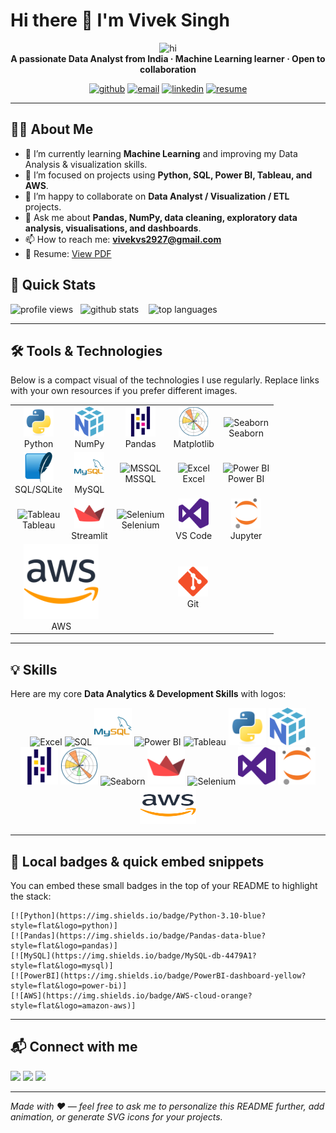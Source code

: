 <!---
  Advanced GitHub Profile README for Vivek Singh
  - Includes skills icons, GitHub stats, and contact info
  - Replace placeholders (email, resume link) as needed
-->

# Hi there 👋 I'm Vivek Singh

<p align="center">
  <img src="https://raw.githubusercontent.com/abhisheknaiidu/abhisheknaiidu/master/assets/Hi.gif" alt="hi" width="120" />
  <br/>
  <strong>A passionate Data Analyst from India · Machine Learning learner · Open to collaboration</strong>
</p>

<p align="center">
  <a href="https://github.com/viveksingh052"><img src="https://img.shields.io/badge/GitHub-viveksingh052-181717?style=for-the-badge&logo=github" alt="github"/></a>
  <a href="mailto:vivekvs2927@gmail.com"><img src="https://img.shields.io/badge/Email-vivekvs2927@gmail.com-red?style=for-the-badge&logo=gmail" alt="email"/></a>
  <a href="https://www.linkedin.com/in/vivek-singh"><img src="https://img.shields.io/badge/LinkedIn-Vivek_Singh-0A66C2?style=for-the-badge&logo=linkedin" alt="linkedin"/></a>
  <a href="https://drive.google.com/file/d/1hfJhPqGNYIsk3EeEwcuDK7DsgoLA36Mo/view?usp=drive_link"><img src="https://img.shields.io/badge/Resume-PDF-0f172a?style=for-the-badge&logo=adobe" alt="resume"/></a>
</p>

---

## 👨‍💻 About Me

* 🔭 I’m currently learning **Machine Learning** and improving my Data Analysis & visualization skills.
* 🌱 I’m focused on projects using **Python, SQL, Power BI, Tableau, and AWS**.
* 👯 I’m happy to collaborate on **Data Analyst / Visualization / ETL** projects.
* 💬 Ask me about **Pandas, NumPy, data cleaning, exploratory data analysis, visualisations, and dashboards**.
* 📫 How to reach me: **[vivekvs2927@gmail.com](mailto:vivekvs2927@gmail.com)**
* 📄 Resume: [View PDF](https://drive.google.com/file/d/1hfJhPqGNYIsk3EeEwcuDK7DsgoLA36Mo/view?usp=drive_link)

## 🔭 Quick Stats

<p align="left">
  <img align="left" src="https://komarev.com/ghpvc/?username=viveksingh052&label=Profile%20views&color=0e75b6&style=flat" alt="profile views" />
  &nbsp;&nbsp;
  <img src="https://github-readme-stats.vercel.app/api?username=viveksingh052&show_icons=true&theme=radical" alt="github stats" />
  &nbsp;&nbsp;
  <img src="https://github-readme-stats.vercel.app/api/top-langs/?username=viveksingh052&layout=compact&theme=radical" alt="top languages" />
</p>

---

## 🛠️ Tools & Technologies

Below is a compact visual of the technologies I use regularly. Replace links with your own resources if you prefer different images.

<table>
  <tr align="center">
    <td><img src="https://raw.githubusercontent.com/devicons/devicon/master/icons/python/python-original.svg" alt="Python" width="48"/><br/>Python</td>
    <td><img src="https://raw.githubusercontent.com/devicons/devicon/master/icons/numpy/numpy-original.svg" alt="NumPy" width="48"/><br/>NumPy</td>
    <td><img src="https://raw.githubusercontent.com/devicons/devicon/master/icons/pandas/pandas-original.svg" alt="Pandas" width="48"/><br/>Pandas</td>
    <td><img src="https://raw.githubusercontent.com/devicons/devicon/master/icons/matplotlib/matplotlib-original.svg" alt="Matplotlib" width="48"/><br/>Matplotlib</td>
    <td><img src="https://seaborn.pydata.org/_images/logo-mark-lightbg.svg" alt="Seaborn" width="48"/><br/>Seaborn</td>
  </tr>
  <tr align="center">
    <td><img src="https://raw.githubusercontent.com/devicons/devicon/master/icons/sqlite/sqlite-original.svg" alt="SQLite" width="48"/><br/>SQL/SQLite</td>
    <td><img src="https://raw.githubusercontent.com/devicons/devicon/master/icons/mysql/mysql-original-wordmark.svg" alt="MySQL" width="48"/><br/>MySQL</td>
    <td><img src="https://www.svgrepo.com/show/303229/microsoft-sql-server-logo.svg" alt="MSSQL" width="48"/><br/>MSSQL</td>
    <td><img src="https://cdn.worldvectorlogo.com/logos/excel.svg" alt="Excel" width="48"/><br/>Excel</td>
    <td><img src="https://cdn.worldvectorlogo.com/logos/power-bi-1.svg" alt="Power BI" width="48"/><br/>Power BI</td>
  </tr>
  <tr align="center">
    <td><img src="https://www.vectorlogo.zone/logos/tableau/tableau-icon.svg" alt="Tableau" width="48"/><br/>Tableau</td>
    <td><img src="https://raw.githubusercontent.com/devicons/devicon/master/icons/streamlit/streamlit-original.svg" alt="Streamlit" width="48"/><br/>Streamlit</td>
    <td><img src="https://raw.githubusercontent.com/detain/svg-logos/780f25886640cef088af994181646db2f6b1a3f8/svg/selenium-logo.svg" alt="Selenium" width="48"/><br/>Selenium</td>
    <td><img src="https://raw.githubusercontent.com/devicons/devicon/master/icons/visualstudio/visualstudio-plain.svg" alt="VSCode" width="48"/><br/>VS Code</td>
    <td><img src="https://raw.githubusercontent.com/devicons/devicon/master/icons/jupyter/jupyter-original.svg" alt="Jupyter" width="48"/><br/>Jupyter</td>
  </tr>
  <tr align="center">
    <td colspan="2"><img src="https://raw.githubusercontent.com/devicons/devicon/master/icons/amazonwebservices/amazonwebservices-original-wordmark.svg" alt="AWS" width="120"/><br/>AWS</td>
    <td colspan="3"><img src="https://raw.githubusercontent.com/devicons/devicon/master/icons/git/git-original.svg" alt="Git" width="48"/><br/>Git</td>
  </tr>
</table>

---

## 💡 Skills

Here are my core **Data Analytics & Development Skills** with logos:

<p align="center">
  <img src="https://cdn.worldvectorlogo.com/logos/excel.svg" alt="Excel" width="60" height="60"/>
  <img src="https://www.svgrepo.com/show/303229/microsoft-sql-server-logo.svg" alt="SQL" width="60" height="60"/>
  <img src="https://raw.githubusercontent.com/devicons/devicon/master/icons/mysql/mysql-original-wordmark.svg" alt="MySQL" width="60" height="60"/>
  <img src="https://cdn.worldvectorlogo.com/logos/power-bi-1.svg" alt="Power BI" width="60" height="60"/>
  <img src="https://www.vectorlogo.zone/logos/tableau/tableau-icon.svg" alt="Tableau" width="60" height="60"/>
  <img src="https://raw.githubusercontent.com/devicons/devicon/master/icons/python/python-original.svg" alt="Python" width="60" height="60"/>
  <img src="https://raw.githubusercontent.com/devicons/devicon/master/icons/numpy/numpy-original.svg" alt="NumPy" width="60" height="60"/>
  <img src="https://raw.githubusercontent.com/devicons/devicon/master/icons/pandas/pandas-original.svg" alt="Pandas" width="60" height="60"/>
  <img src="https://raw.githubusercontent.com/devicons/devicon/master/icons/matplotlib/matplotlib-original.svg" alt="Matplotlib" width="60" height="60"/>
  <img src="https://seaborn.pydata.org/_images/logo-mark-lightbg.svg" alt="Seaborn" width="60" height="60"/>
  <img src="https://raw.githubusercontent.com/devicons/devicon/master/icons/streamlit/streamlit-original.svg" alt="Streamlit" width="60" height="60"/>
  <img src="https://raw.githubusercontent.com/detain/svg-logos/780f25886640cef088af994181646db2f6b1a3f8/svg/selenium-logo.svg" alt="Selenium" width="60" height="60"/>
  <img src="https://raw.githubusercontent.com/devicons/devicon/master/icons/visualstudio/visualstudio-plain.svg" alt="VSCode" width="60" height="60"/>
  <img src="https://raw.githubusercontent.com/devicons/devicon/master/icons/jupyter/jupyter-original.svg" alt="Jupyter" width="60" height="60"/>
  <img src="https://raw.githubusercontent.com/devicons/devicon/master/icons/amazonwebservices/amazonwebservices-original-wordmark.svg" alt="AWS" width="90" height="60"/>
</p>

---

## 🧰 Local badges & quick embed snippets

You can embed these small badges in the top of your README to highlight the stack:

```
[![Python](https://img.shields.io/badge/Python-3.10-blue?style=flat&logo=python)]
[![Pandas](https://img.shields.io/badge/Pandas-data-blue?style=flat&logo=pandas)]
[![MySQL](https://img.shields.io/badge/MySQL-db-4479A1?style=flat&logo=mysql)]
[![PowerBI](https://img.shields.io/badge/PowerBI-dashboard-yellow?style=flat&logo=power-bi)]
[![AWS](https://img.shields.io/badge/AWS-cloud-orange?style=flat&logo=amazon-aws)]
```

---

## 📬 Connect with me

<p align="left">
  <a href="mailto:vivekvs2927@gmail.com"><img src="https://img.shields.io/badge/Email-vivekvs2927@gmail.com-D14836?style=for-the-badge&logo=gmail" /></a>
  <a href="https://www.linkedin.com/in/vivek-singh"><img src="https://img.shields.io/badge/LinkedIn-Vivek_Singh-0A66C2?style=for-the-badge&logo=linkedin" /></a>
  <a href="https://leetcode.com/vivek0052"><img src="https://img.shields.io/badge/LeetCode-vivek0052-FFA116?style=for-the-badge&logo=leetcode" /></a>
</p>

---

*Made with ❤️ — feel free to ask me to personalize this README further, add animation, or generate SVG icons for your projects.*
